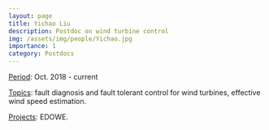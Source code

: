 ```yaml
---
layout: page
title: Yichao Liu
description: Postdoc on wind turbine control
img: /assets/img/people/Yichao.jpg
importance: 1
category: Postdocs
---
```


<!-- NOTE: make the profile picture appear here as in my about page (copy the code for floating image) -->

<u>Period</u>: Oct. 2018 - current

<u>Topics</u>: fault diagnosis and fault tolerant control for wind turbines, effective wind speed estimation.

<u>Projects</u>: EDOWE.

<!-- NOTE: add projects to everybody, with links to their page -->